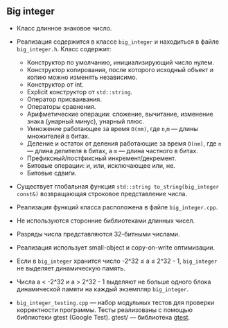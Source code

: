 ## Big integer

* Класс длинное знаковое число.
* Реализация содержится в классе `big_integer` и находиться в файле `big_integer.h`. Класс содержит:
	* Конструктор по умолчанию, инициализирующий число нулем.
	* Конструктор копирования, после которого исходный объект и копию можно изменять независимо.
	* Конструктор от int.
	* Explicit конструктор от `std::string`.
 	* Оператор присваивания.
	* Операторы сравнения.
	* Арифметические операции: сложение, вычитание, изменение знака (унарный минус), унарный плюс.
	* Умножение работающее за время `O(nm)`, где `n`,`m` — длины множителей в битах.
	* Деление и остаток от деления работающие за время `O(nm)`, где `n` — длина делителя в битах, а `m` — длина частного в битах.
	* Префиксный/постфиксный инкремент/декремент.
	* Битовые операции: и, или, исключающее или, не.
	* Битовые сдвиги.
* Существует глобальная функция `std::string to_string(big_integer const&)` возвращающая строковое представление числа.
* Реализация функций класса расположена в файле `big_integer.cpp`.
* Не используются сторонние библиотеками длинных чисел.
* Разряды числа представляются 32-битными числами.
* Реализация использует small-object и copy-on-write оптимизации.
* Если в `big_integer` хранится число -2^32 ≤ a ≤ 2^32 - 1, `big_integer` не выделяет динамическую память.
* Числа a < -2^32 и a > 2^32 - 1 выделяют не больше одного блока динамической памяти на каждый экземпляр `big_integer`.

* `big_integer_testing.cpp` — набор модульных тестов для проверки корректности программы. Тесты реализованы с помощью библиотеки gtest (Google Test).
gtest/ — библиотека [gtest](https://github.com/google/googletest).
